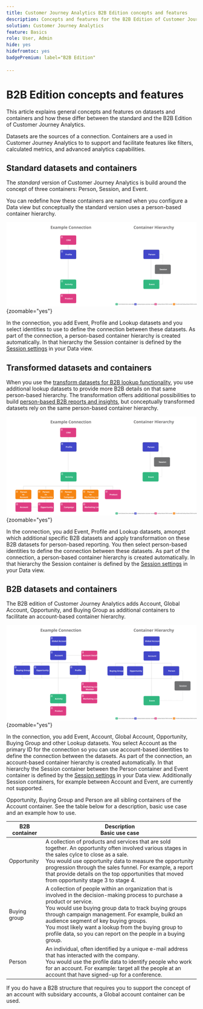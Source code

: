 ```yaml
---
title: Customer Journey Analytics B2B Edition concepts and features
description: Concepts and features for the B2B Edition of Customer Journey Analytics.
solution: Customer Journey Analytics
feature: Basics
role: User, Admin
hide: yes
hidefromtoc: yes
badgePremium: label="B2B Edition"

---
```

# B2B Edition concepts and features

This article explains general concepts and features on datasets and containers and how these differ between the standard and the B2B Edition of Customer Journey Analytics.

Datasets are the sources of a connection. Containers are a used in Customer Journey Analytics to to support and facilitate features like filters, calculated metrics, and advanced analytics capabilities.


## Standard datasets and containers

The *standard* version of Customer Journey Analytics is build around the concept of three containers: Person, Session, and Event.

You can redefine how these containers are named when you configure a Data view but conceptually the standard version uses a person-based container hierarchy.

![B2C](assets/b2c.svg){zoomable="yes"}

In the connection, you add Event, Profile and Lookup datasets and you select identities to use to define the connection between these datasets. As part of the connection, a person-based container hierarchy is created automatically. In that hierarchy the Session container is defined by the [Session settings](/help/data-views/session-settings.md) in your Data view.


## Transformed datasets and containers

When you use the [transform datasets for B2B lookup functionality](/help/connections/transform-datasets-b2b-lookups.md), you use additional lookup datasets to provide more B2B details on that same person-based hierarchy. The transformation offers additional possibilities to build [person-based B2B reports and insights](/help/use-cases/b2b/example.md), but conceptually transformed datasets rely on the same person-based container hierarchy.

![B2C transformed](assets/b2c-transformed.svg){zoomable="yes"}

In the connection, you add Event, Profile and Lookup datasets, amongst which additional specific B2B datasets and apply transformation on these B2B datasets for person-based reporting. You then select person-based identities to define the connection between these datasets. As part of the connection, a person-based container hierarchy is created automatically. In that hierarchy the Session container is defined by the [Session settings](/help/data-views/session-settings.md) in your Data view.

## B2B datasets and containers

The B2B edition of Customer Journey Analytics adds Account, Global Account, Opportunity, and Buying Group as additional containers to facilitate an account-based container hierarchy.

![B2B](assets/b2b.svg){zoomable="yes"}

In the connection, you add Event, Account, Global Account, Opportunity, Buying Group and other Lookup datasets. You select Account as the primary ID for the connection so you can use account-based identities to define the connection between the datasets. As part of the connection, an account-based container hierarchy is created automatically. In that hierarchy the Session container between the Person container and Event container is defined by the [Session settings](/help/data-views/session-settings.md) in your Data view. Additionally Session containers, for example between Account and Event, are currently not supported.

Opportunity, Buying Group and Person are all sibling containers of the Account container. See the table below for a description, basic use case and an example how to use.

| B2B container | Description<br/>Basic use case |
|---|---|
| Opportunity | A collection of products and services that are sold together. An opportunity often involved various stages in the sales cylce to close as a sale.<br>You would use opportunity data to measure the opportunity progression through the sales funnel. For example, a report that provide details on the top opportunities that moved from opportunity stage 3 to stage 4. |
| Buying group | A collection of people within an organization that is involved in the decision-making process to purchase a product or service. <br/>You would use buying group data to track buying groups through campaign management. For example, buikd an audience segment of key buying groups.<br/> You most likely want a lookup from the buying group to profile data, so you can report on the people in a buying group. |
| Person | An individual, often identified by a unique e-mail address that has interacted with the company. <br/>You would use the profile data to identify people who work for an account. For example: target all the people at an account that have signed-up for a conference. |

If you do have a B2B structure that requires you to support the concept of an account with subsidary accounts, a Global account container can be used.


<!--

## Structure datasets

### Account

* account_id
* business_unit
* global_account_id
* location


### Global account

* global_account_id
* headquarters
* industry
* organization_name


### Buying group

* global_account_id
* purchase_category
* account_id
* decision_maker
* buying_group_id


### Opportunity

* global_account_id
* revenue_potential
* account_id
* opportunity_id
* sales_stage


### Profile

* global_account_id
* full_name
* job_title
* person_id
* department
* account_id


### Event

* global_account_id
* event_outcome
* person_id
* event_description
* event_durations
* account_id
* opportunity_id
* buying_group_id

-->